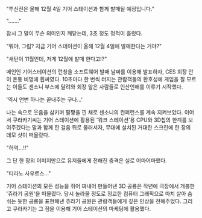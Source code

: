 "투신전은 올해 12월 4일 기어 스테이션과 함께 발매될 예정입니다." 

"......." 

잠시 그 말이 무슨 의미인지 깨닫는데, 3초 정도 정적이 흘렀다. 

"뭐야, 그럼? 지금 기어 스테이션이 올해 12월 4일에 발매한다는 거야?" 

"새턴이 11월인데, 저게 12월에 발매 한다고!?" 

메인인 기어스테이션의 런칭을 소프트웨어 발매 날짜를 이용해 발표하자, CES 회장 안이 온통 비명에 휩싸였다. 
10초마다 한 번씩 터지는 관람객들의 환호성에 게임을 잘 모르는 이들도 센소니 부스에 달려와 회장 앞은 사람들로 인산인해를 이루기 시작했다. 

'역시 언변 하나는 끝내주는 구나...' 

나는 속으로 웃음을 삼키며 팔짱을 낀 채로 센소니의 컨퍼런스를 계속 지켜보았다. 
이어서 쿠라카기씨는 기어 스테이션에 활용된 '워크 스테이션'용 CPU와 3D칩의 한계를 보여주겠다는 말과 함께 한 걸음 뒤로 물러서자, 무대에 설치된 거대한 스크린에 한 장의 데모 샷이 떠올랐다. 

"허억...!!" 

그 단 한 장의 이미지만으로 유저들에게 전해진 충격은 실로 어마어마했다. 

"티라노 사우르스..." 

기어 스테이션의 모든 성능을 쥐어 짜내어 만들어낸 3D 공룡은 작년에 극장에서 개봉한 '쥬라기 공원'을 떠올렸다. 
당시 놀라울 정도로 정교한 컴퓨터 그래픽으로 마치 살아 숨 쉬는 듯한 공룡을 표현해낸 쥬라기 공원은 관람객들에게 깊은 인상을 전해주었다. 
그리고 쿠라카기는 그 점을 이용해 기어 스테이션의 마케팅에 활용했다. 